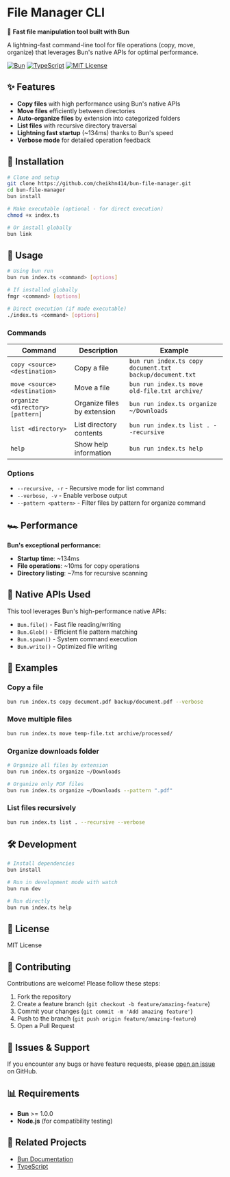 # File Manager CLI

🚀 **Fast file manipulation tool built with Bun**

A lightning-fast command-line tool for file operations (copy, move, organize) that leverages Bun's native APIs for optimal performance.

[![Bun](https://img.shields.io/badge/Built%20with-Bun-black?logo=bun)](https://bun.sh)
[![TypeScript](https://img.shields.io/badge/TypeScript-007ACC?logo=typescript&logoColor=white)](https://www.typescriptlang.org)
[![MIT License](https://img.shields.io/badge/License-MIT-green.svg)](LICENSE)

## ✨ Features

- **Copy files** with high performance using Bun's native APIs
- **Move files** efficiently between directories  
- **Auto-organize files** by extension into categorized folders
- **List files** with recursive directory traversal
- **Lightning fast startup** (~134ms) thanks to Bun's speed
- **Verbose mode** for detailed operation feedback

## 🚀 Installation

```bash
# Clone and setup
git clone https://github.com/cheikhn414/bun-file-manager.git
cd bun-file-manager
bun install

# Make executable (optional - for direct execution)
chmod +x index.ts

# Or install globally
bun link
```

## 📖 Usage

```bash
# Using bun run
bun run index.ts <command> [options]

# If installed globally
fmgr <command> [options]

# Direct execution (if made executable)
./index.ts <command> [options]
```

### Commands

| Command | Description | Example |
|---------|-------------|---------|
| `copy <source> <destination>` | Copy a file | `bun run index.ts copy document.txt backup/document.txt` |
| `move <source> <destination>` | Move a file | `bun run index.ts move old-file.txt archive/` |
| `organize <directory> [pattern]` | Organize files by extension | `bun run index.ts organize ~/Downloads` |
| `list <directory>` | List directory contents | `bun run index.ts list . --recursive` |
| `help` | Show help information | `bun run index.ts help` |

### Options

- `--recursive, -r` - Recursive mode for list command
- `--verbose, -v` - Enable verbose output
- `--pattern <pattern>` - Filter files by pattern for organize command

## 🏎️ Performance

**Bun's exceptional performance:**
- **Startup time**: ~134ms
- **File operations**: ~10ms for copy operations
- **Directory listing**: ~7ms for recursive scanning

## 🔧 Native APIs Used

This tool leverages Bun's high-performance native APIs:

- `Bun.file()` - Fast file reading/writing
- `Bun.Glob()` - Efficient file pattern matching  
- `Bun.spawn()` - System command execution
- `Bun.write()` - Optimized file writing

## 📁 Examples

### Copy a file
```bash
bun run index.ts copy document.pdf backup/document.pdf --verbose
```

### Move multiple files
```bash
bun run index.ts move temp-file.txt archive/processed/
```

### Organize downloads folder
```bash
# Organize all files by extension
bun run index.ts organize ~/Downloads

# Organize only PDF files  
bun run index.ts organize ~/Downloads --pattern ".pdf"
```

### List files recursively
```bash
bun run index.ts list . --recursive --verbose
```

## 🛠️ Development

```bash
# Install dependencies
bun install

# Run in development mode with watch
bun run dev

# Run directly
bun run index.ts help
```

## 📄 License

MIT License

## 🤝 Contributing

Contributions are welcome! Please follow these steps:

1. Fork the repository
2. Create a feature branch (`git checkout -b feature/amazing-feature`)
3. Commit your changes (`git commit -m 'Add amazing feature'`)
4. Push to the branch (`git push origin feature/amazing-feature`)
5. Open a Pull Request

## 🐛 Issues & Support

If you encounter any bugs or have feature requests, please [open an issue](../../issues) on GitHub.

## 📊 Requirements

- **Bun** >= 1.0.0
- **Node.js** (for compatibility testing)

## 🔗 Related Projects

- [Bun Documentation](https://bun.sh/docs)
- [TypeScript](https://www.typescriptlang.org)